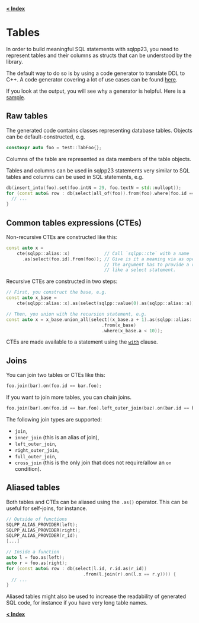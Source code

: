 [**\< Index**](README.md)

# Tables

In order to build meaningful SQL statements with sqlpp23, you need to represent
tables and their columns as structs that can be understood by the library.

The default way to do so is by using a code generator to translate DDL to C++. A
code generator covering a lot of use cases can be found
[here](https://github.com/rbock/sqlpp23/blob/main/scripts/ddl2cpp).

If you look at the output, you will see why a generator is helpful. Here is a
[sample](https://github.com/rbock/sqlpp23/blob/main/tests/include/sqlpp23/tests/core/tables.h).

## Raw tables

The generated code contains classes representing database tables. Objects can be
default-constructed, e.g.

```c++
constexpr auto foo = test::TabFoo{};
```

Columns of the table are represented as data members of the table objects.

Tables and columns can be used in sqlpp23 statements very similar to SQL tables
and columns can be used in SQL statements, e.g.

```C++
db(insert_into(foo).set(foo.intN = 29, foo.textN = std::nullopt));
for (const auto& row : db(select(all_of(foo)).from(foo).where(foo.id == 17))) {
  // ...
}
```

## Common tables expressions (CTEs)

Non-recursive CTEs are constructed like this:

```c++
const auto x =
    cte(sqlpp::alias::x)             // Call `sqlpp::cte` with a name
      .as(select(foo.id).from(foo)); // Give is it a meaning via as operator.
                                     // The argument has to provide a result
                                     // like a select statement.
```

Recursive CTEs are constructed in two steps:

```c++
// First, you construct the base, e.g.
const auto x_base =
    cte(sqlpp::alias::x).as(select(sqlpp::value(0).as(sqlpp::alias::a)));

// Then, you union with the recursion statement, e.g.
const auto x = x_base.union_all(select((x_base.a + 1).as(sqlpp::alias::a))
                                    .from(x_base)
                                    .where(x_base.a < 10));
```

CTEs are made available to a statement using the [`with`](with.md) clause.

## Joins

You can join two tables or CTEs like this:

```C++
foo.join(bar).on(foo.id == bar.foo);
```

If you want to join more tables, you can chain joins.

```C++
foo.join(bar).on(foo.id == bar.foo).left_outer_join(baz).on(bar.id == baz.ref);
```

The following join types are supported:

- `join`,
- `inner_join` (this is an alias of join),
- `left_outer_join`,
- `right_outer_join`,
- `full_outer_join`,
- `cross_join` (this is the only join that does not require/allow an `on`
  condition).

## Aliased tables

Both tables and CTEs can be aliased using the `.as()` operator. This can be
useful for self-joins, for instance.

```C++
// Outside of functions
SQLPP_ALIAS_PROVIDER(left);
SQLPP_ALIAS_PROVIDER(right);
SQLPP_ALIAS_PROVIDER(r_id);
[...]

// Inside a function
auto l = foo.as(left);
auto r = foo.as(right);
for (const auto& row : db(select(l.id, r.id.as(r_id))
                             .from(l.join(r).on(l.x == r.y)))) {
  // ...
}
```

Aliased tables might also be used to increase the readability of generated SQL
code, for instance if you have very long table names.

[**\< Index**](README.md)

